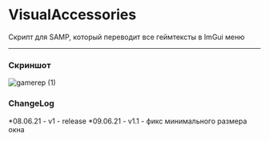 # VisualAccessories

Скрипт для SAMP, который переводит все геймтексты в ImGui меню

***

### Скриншот
![gamerep (1)](https://user-images.githubusercontent.com/82971106/121145073-41f8f500-c847-11eb-95f9-f51e33a6c2e5.png)

### ChangeLog
*08.06.21 - v1 - release
*09.06.21 - v1.1 - фикс минимального размера окна
